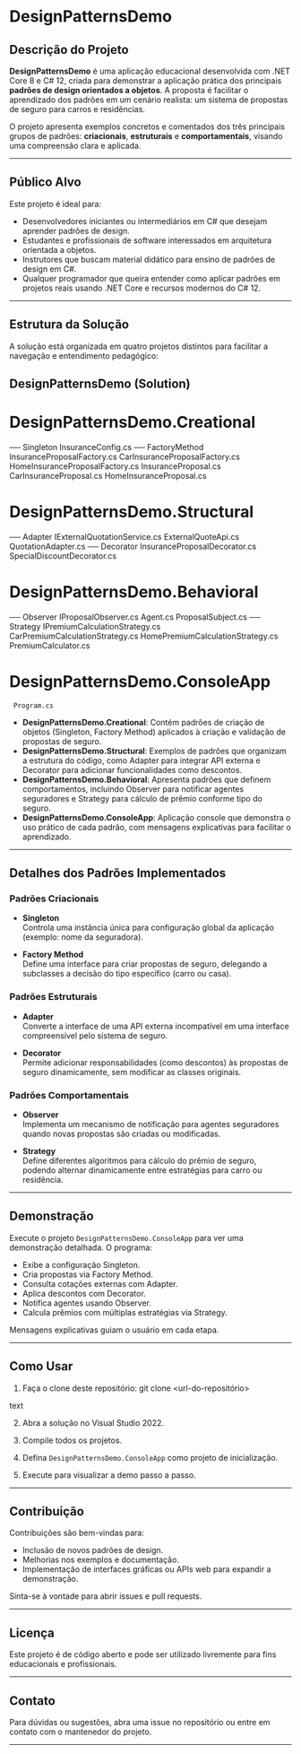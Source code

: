 # DesignPatternsDemo

## Descrição do Projeto

**DesignPatternsDemo** é uma aplicação educacional desenvolvida com .NET Core 8 e C# 12, criada para demonstrar a aplicação prática dos principais **padrões de design orientados a objetos**. A proposta é facilitar o aprendizado dos padrões em um cenário realista: um sistema de propostas de seguro para carros e residências.

O projeto apresenta exemplos concretos e comentados dos três principais grupos de padrões: **criacionais**, **estruturais** e **comportamentais**, visando uma compreensão clara e aplicada.

---

## Público Alvo

Este projeto é ideal para:

- Desenvolvedores iniciantes ou intermediários em C# que desejam aprender padrões de design.
- Estudantes e profissionais de software interessados em arquitetura orientada a objetos.
- Instrutores que buscam material didático para ensino de padrões de design em C#.
- Qualquer programador que queira entender como aplicar padrões em projetos reais usando .NET Core e recursos modernos do C# 12.

---

## Estrutura da Solução

A solução está organizada em quatro projetos distintos para facilitar a navegação e entendimento pedagógico:

## DesignPatternsDemo (Solution)
 # DesignPatternsDemo.Creational
   ── Singleton
      InsuranceConfig.cs
   ── FactoryMethod
      InsuranceProposalFactory.cs
      CarInsuranceProposalFactory.cs
      HomeInsuranceProposalFactory.cs
      InsuranceProposal.cs
      CarInsuranceProposal.cs
      HomeInsuranceProposal.cs
 # DesignPatternsDemo.Structural
   ── Adapter
      IExternalQuotationService.cs
      ExternalQuoteApi.cs
      QuotationAdapter.cs
   ── Decorator
      InsuranceProposalDecorator.cs
      SpecialDiscountDecorator.cs
# DesignPatternsDemo.Behavioral
  ── Observer
     IProposalObserver.cs
     Agent.cs
     ProposalSubject.cs
  ── Strategy
     IPremiumCalculationStrategy.cs
     CarPremiumCalculationStrategy.cs
     HomePremiumCalculationStrategy.cs
     PremiumCalculator.cs
# DesignPatternsDemo.ConsoleApp
     Program.cs

- **DesignPatternsDemo.Creational**: Contém padrões de criação de objetos (Singleton, Factory Method) aplicados à criação e validação de propostas de seguro.
- **DesignPatternsDemo.Structural**: Exemplos de padrões que organizam a estrutura do código, como Adapter para integrar API externa e Decorator para adicionar funcionalidades como descontos.
- **DesignPatternsDemo.Behavioral**: Apresenta padrões que definem comportamentos, incluindo Observer para notificar agentes seguradores e Strategy para cálculo de prêmio conforme tipo do seguro.
- **DesignPatternsDemo.ConsoleApp**: Aplicação console que demonstra o uso prático de cada padrão, com mensagens explicativas para facilitar o aprendizado.

---

## Detalhes dos Padrões Implementados

### Padrões Criacionais

- **Singleton**  
  Controla uma instância única para configuração global da aplicação (exemplo: nome da seguradora).

- **Factory Method**  
  Define uma interface para criar propostas de seguro, delegando a subclasses a decisão do tipo específico (carro ou casa).

### Padrões Estruturais

- **Adapter**  
  Converte a interface de uma API externa incompatível em uma interface compreensível pelo sistema de seguro.

- **Decorator**  
  Permite adicionar responsabilidades (como descontos) às propostas de seguro dinamicamente, sem modificar as classes originais.

### Padrões Comportamentais

- **Observer**  
  Implementa um mecanismo de notificação para agentes seguradores quando novas propostas são criadas ou modificadas.

- **Strategy**  
  Define diferentes algoritmos para cálculo do prêmio de seguro, podendo alternar dinamicamente entre estratégias para carro ou residência.

---

## Demonstração

Execute o projeto `DesignPatternsDemo.ConsoleApp` para ver uma demonstração detalhada. O programa:

- Exibe a configuração Singleton.
- Cria propostas via Factory Method.
- Consulta cotações externas com Adapter.
- Aplica descontos com Decorator.
- Notifica agentes usando Observer.
- Calcula prêmios com múltiplas estratégias via Strategy.

Mensagens explicativas guiam o usuário em cada etapa.

---

## Como Usar

1. Faça o clone deste repositório:
git clone <url-do-repositório>

text

2. Abra a solução no Visual Studio 2022.

3. Compile todos os projetos.

4. Defina `DesignPatternsDemo.ConsoleApp` como projeto de inicialização.

5. Execute para visualizar a demo passo a passo.

---

## Contribuição

Contribuições são bem-vindas para:

- Inclusão de novos padrões de design.
- Melhorias nos exemplos e documentação.
- Implementação de interfaces gráficas ou APIs web para expandir a demonstração.

Sinta-se à vontade para abrir issues e pull requests.

---

## Licença

Este projeto é de código aberto e pode ser utilizado livremente para fins educacionais e profissionais.

---

## Contato

Para dúvidas ou sugestões, abra uma issue no repositório ou entre em contato com o mantenedor do projeto.

---
